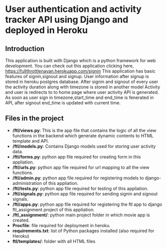 # User authentication and activity tracker API using Django and deployed in Heroku
## Introduction
This application is built with Django which is a python framework for web development.
You can check out this application clicking here, https://fullthrottlenayan.herokuapp.com/signin
This application has basic features of signin,signout and signup. User information after signup is stored in heroku postgres database. After  signin and signout of every user the activity duration
along with timezone is stored in another model Activity and user is redirects to to home page where user activity API is generated. As soon as user sign in timezone,start_time and end_time 
is fenerated in API, after signout end_time is updated with current time.
## Files in the project
- **/ftl/views.py**: This is the app file that contains the logic of all the view functions in the backend which generate dynamic contents to HTML template and API.
- **/ftl/models.py**: Contains Django models used for storing user activity data.
- **/ftl/forms.py**: python app file  required for creating form in this appliation.
- **/ftl/urls.py**: python app file  required for url mapping to all the view functions.
- **/ftl/admin.py**: python app file  required for registering models to django-administration of this appliation.
- **/ftl/tests.py**: python app file  required for testing of this appliation.
- **/ftl/signals.py**: python app file  required for sending signin and signout signals.
- **/ftl/apps.py**: python app file  required for registering the ftl app to django ftl_assignment project of this appliation.
- **/ftl_assignment/**: python main project folder in which movie app is created.
- **Procfile**: file required for deployment in heroku.
- **requirements.txt**: list of Python packages installed (also required for Heroku)
- **ftl/templates/**: folder with all HTML files
